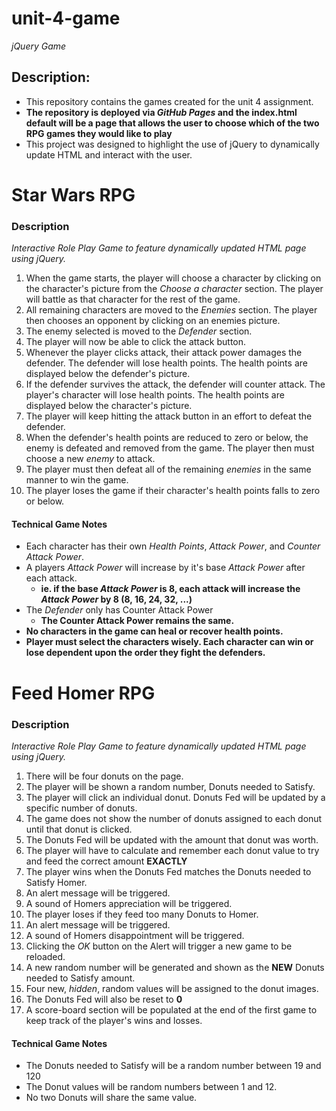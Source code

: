 # unit-4-game
*jQuery Game*

## Description:
* This repository contains the games created for the unit 4 assignment.
* **The repository is deployed via *GitHub Pages* and the index.html default will be a page that allows the user to choose which of the two RPG games they would like to play**
* This project was designed to highlight the use of jQuery to dynamically update HTML and interact with the user.

# Star Wars RPG

### Description
*Interactive Role Play Game to feature dynamically updated HTML page using jQuery.*

1. When the game starts, the player will choose a character by clicking on the character's picture from the *Choose a character* section. The player will battle as that character for the rest of the game.
1. All remaining characters are moved to the *Enemies* section.  The player then chooses an opponent by clicking on an enemies picture.
1. The enemy selected is moved to the *Defender* section.
1. The player will now be able to click the attack button. 
  1. Whenever the player clicks attack, their attack power damages the defender. The defender will lose health points.  The health points are displayed below the defender's picture.
  1. If the defender survives the attack, the defender will counter attack.  The player's character will lose health points.  The health points are displayed below the character's picture.
1. The player will keep hitting the attack button in an effort to defeat the defender.
  1. When the defender's health points are reduced to zero or below, the enemy is defeated and removed from the game.  The player then must choose a new *enemy* to attack.
1. The player must then defeat all of the remaining *enemies* in the same manner to win the game.
1. The player loses the game if their character's health points falls to zero or below.

#### Technical Game Notes
* Each character has their own *Health Points*, *Attack Power*, and *Counter Attack Power*.
* A players *Attack Power* will increase by it's base *Attack Power* after each attack.
  * **ie.  if the base *Attack Power* is 8, each attack will increase the *Attack Power* by 8 (8, 16, 24, 32, ...)**
* The *Defender* only has Counter Attack Power
  * **The Counter Attack Power remains the same.**
* **No characters in the game can heal or recover health points.**
* **Player must select the characters wisely.  Each character can win or lose dependent upon the order they fight the defenders.**

# Feed Homer RPG

### Description
*Interactive Role Play Game to feature dynamically updated HTML page using jQuery.*

1. There will be four donuts on the page.
1. The player will be shown a random number, Donuts needed to Satisfy.
1. The player will click an individual donut.  Donuts Fed will be updated by a specific number of donuts.
  1. The game does not show the number of donuts assigned to each donut until that donut is clicked.
  1. The Donuts Fed will be updated with the amount that donut was worth.
  1. The player will have to calculate and remember each donut value to try and feed the correct amount **EXACTLY**
1. The player wins when the Donuts Fed matches the Donuts needed to Satisfy Homer.
  1. An alert message will be triggered.
  1. A sound of Homers appreciation will be triggered.
1. The player loses if they feed too many Donuts to Homer.
  1. An alert message will be triggered.
  1. A sound of Homers disappointment will be triggered.
1. Clicking the *OK* button on the Alert will trigger a new game to be reloaded.
  1. A new random number will be generated and shown as the **NEW** Donuts needed to Satisfy amount.
  1. Four new, *hidden*, random values will be assigned to the donut images.
  1. The Donuts Fed will also be reset to **0**
1. A score-board section will be populated at the end of the first game to keep track of the player's wins and losses.

#### Technical Game Notes
* The Donuts needed to Satisfy will be a random number between 19 and 120
* The Donut values will be random numbers between 1 and 12.
* No two Donuts will share the same value.
